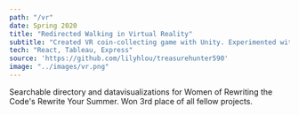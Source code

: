 ```yaml
---
path: "/vr"
date: Spring 2020
title: "Redirected Walking in Virtual Reality"
subtitle: "Created VR coin-collecting game with Unity. Experimented with HCI concepts like redirected walking and AI and tools like 3D audio and 3D animation."
tech: "React, Tableau, Express"
source: 'https://github.com/lilyhlou/treasurehunter590'
image: "../images/vr.png"
---
```

Searchable directory and datavisualizations for Women of Rewriting the Code's Rewrite Your Summer. Won 3rd place of all fellow projects. 
